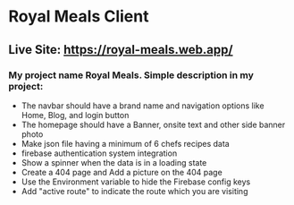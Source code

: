 # Royal Meals Client

## Live Site: https://royal-meals.web.app/

### My project name Royal Meals. Simple description in my project:

- The navbar should have a brand name and navigation options like Home, Blog, and login button
- The homepage should have a Banner, onsite text and other side banner photo
- Make json file having a minimum of 6 chefs recipes data
- firebase authentication system integration
- Show a spinner when the data is in a loading state
- Create a 404 page and Add a picture on the 404 page
- Use the Environment variable to hide the Firebase config keys
- Add "active route" to indicate the route which you are visiting
